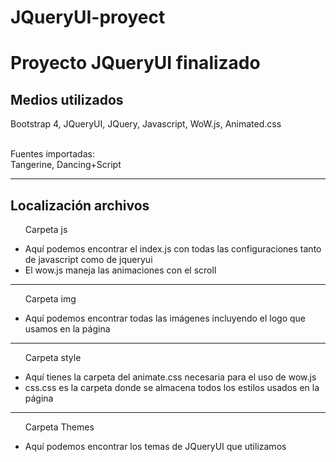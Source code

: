 # JQueryUI-proyect

<h1>Proyecto JQueryUI finalizado</h1>

<h2>Medios utilizados</h2>
<p>Bootstrap 4, JQueryUI, JQuery, Javascript, WoW.js, Animated.css</p>
<p><br>Fuentes importadas:</br> Tangerine, Dancing+Script </p>

<hr>

<h2>Localización archivos</h2>
<ul><p>Carpeta js</p>
  <li>Aquí podemos encontrar el index.js con todas las configuraciones tanto de 
    javascript como de jqueryui</li>
  <li>El wow.js maneja las animaciones con el scroll</li>
</ul>
<hr>
<ul><p>Carpeta img</p>
  <li>Aquí podemos encontrar todas las imágenes incluyendo el logo que usamos en la página</li>
</ul>
 <hr>
<ul><p>Carpeta style</p>
  <li>Aquí tienes la carpeta del animate.css necesaria para el uso de wow.js</li>
  <li>css.css es la carpeta donde se almacena todos los estilos usados en la página</li>
</ul>
<hr>
<ul><p>Carpeta Themes</p>
  <li>Aquí podemos encontrar los temas de JQueryUI que utilizamos</li>
</ul>
